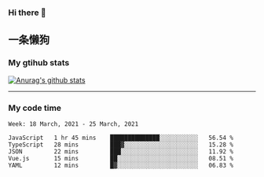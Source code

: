 ### Hi there 👋

## 一条懒狗
<!--
**kiss-me-quickly/kiss-me-quickly** is a ✨ _special_ ✨ repository because its `README.md` (this file) appears on your GitHub profile.

Here are some ideas to get you started:

- 🔭 I’m currently working on ...
- 🌱 I’m currently learning ...
- 👯 I’m looking to collaborate on ...
- 🤔 I’m looking for help with ...
- 💬 Ask me about ...
- 📫 How to reach me: ...
- 😄 Pronouns: ...
- ⚡ Fun fact: ...
-->


### My gtihub stats

[![Anurag's github stats](https://github-readme-stats.vercel.app/api?username=kiss-me-quickly)](https://github.com/anuraghazra/github-readme-stats)

***

### My code time

<!--START_SECTION:waka-->
```text
Week: 18 March, 2021 - 25 March, 2021

JavaScript   1 hr 45 mins    ██████████████░░░░░░░░░░░   56.54 % 
TypeScript   28 mins         ███▓░░░░░░░░░░░░░░░░░░░░░   15.28 % 
JSON         22 mins         ███░░░░░░░░░░░░░░░░░░░░░░   11.92 % 
Vue.js       15 mins         ██░░░░░░░░░░░░░░░░░░░░░░░   08.51 % 
YAML         12 mins         █▓░░░░░░░░░░░░░░░░░░░░░░░   06.83 % 
```
<!--END_SECTION:waka-->
